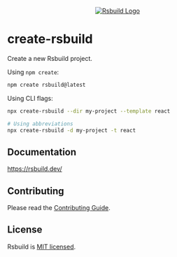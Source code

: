 <p align="center">
  <a href="https://rsbuild.dev" target="blank"><img src="https://assets.rspack.dev/rsbuild/rsbuild-banner.png" alt="Rsbuild Logo" /></a>
</p>

# create-rsbuild

Create a new Rsbuild project.

Using `npm create`:

```bash
npm create rsbuild@latest
```

Using CLI flags:

```bash
npx create-rsbuild --dir my-project --template react

# Using abbreviations
npx create-rsbuild -d my-project -t react
```

## Documentation

https://rsbuild.dev/

## Contributing

Please read the [Contributing Guide](https://github.com/web-infra-dev/rsbuild/blob/main/CONTRIBUTING.md).

## License

Rsbuild is [MIT licensed](https://github.com/web-infra-dev/rsbuild/blob/main/LICENSE).
